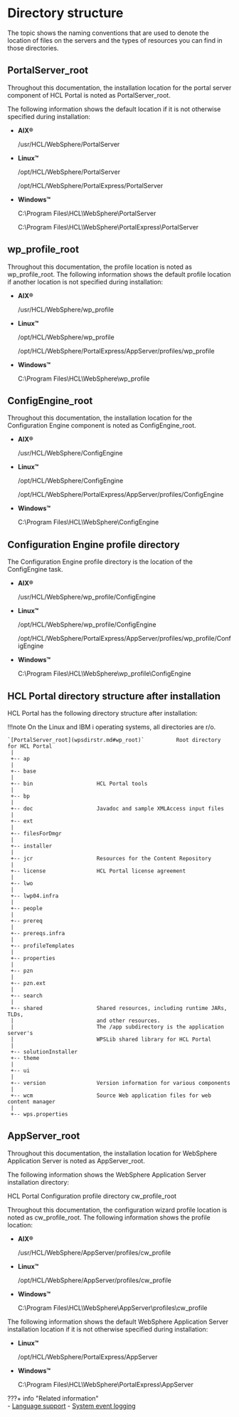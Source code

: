 # Directory structure

The topic shows the naming conventions that are used to denote the location of files on the servers and the types of resources you can find in those directories.

## PortalServer_root

Throughout this documentation, the installation location for the portal server component of HCL Portal is noted as PortalServer_root.

The following information shows the default location if it is not otherwise specified during installation:

-   **AIX®**

    /usr/HCL/WebSphere/PortalServer

-   **Linux™**

    /opt/HCL/WebSphere/PortalServer

    /opt/HCL/WebSphere/PortalExpress/PortalServer

-   **Windows™**

    C:\\Program Files\HCL\WebSphere\PortalServer
    
    C:\\Program Files\HCL\WebSphere\PortalExpress\PortalServer


## wp_profile_root

Throughout this documentation, the profile location is noted as wp_profile_root. The following information shows the default profile location if another location is not specified during installation:

-   **AIX®**

    /usr/HCL/WebSphere/wp_profile

-   **Linux™**

    /opt/HCL/WebSphere/wp_profile

    /opt/HCL/WebSphere/PortalExpress/AppServer/profiles/wp_profile

-   **Windows™**

    C:\\Program Files\HCL\WebSphere\wp_profile


## ConfigEngine_root

Throughout this documentation, the installation location for the Configuration Engine component is noted as ConfigEngine_root.

-   **AIX®**

    /usr/HCL/WebSphere/ConfigEngine

-   **Linux™**

    /opt/HCL/WebSphere/ConfigEngine

    /opt/HCL/WebSphere/PortalExpress/AppServer/profiles/ConfigEngine

-   **Windows™**

    C:\\Program Files\HCL\WebSphere\ConfigEngine


## Configuration Engine profile directory

The Configuration Engine profile directory is the location of the ConfigEngine task.

-   **AIX®**

    /usr/HCL/WebSphere/wp_profile/ConfigEngine

-   **Linux™**

    /opt/HCL/WebSphere/wp_profile/ConfigEngine

    /opt/HCL/WebSphere/PortalExpress/AppServer/profiles/wp_profile/ConfigEngine

-   **Windows™**

    C:\\Program Files\HCL\WebSphere\wp_profile\ConfigEngine


## HCL Portal directory structure after installation

HCL Portal has the following directory structure after installation:

!!!note
    On the Linux and IBM i operating systems, all directories are r/o.

```
`[PortalServer_root](wpsdirstr.md#wp_root)`          Root directory for HCL Portal
 |
 +-- ap
 |
 +-- base
 |
 +-- bin                    HCL Portal tools
 |
 +-- bp
 |
 +-- doc                    Javadoc and sample XMLAccess input files
 |
 +-- ext                    
 |
 +-- filesForDmgr            
 |
 +-- installer  
 |
 +-- jcr                    Resources for the Content Repository
 |
 +-- license                HCL Portal license agreement
 |
 +-- lwo   
 |
 +-- lwp04.infra         
 |
 +-- people                 
 |
 +-- prereq                 
 |
 +-- prereqs.infra          
 |
 +-- profileTemplates          
 |
 +-- properties             
 |
 +-- pzn                    
 |
 +-- pzn.ext                
 |
 +-- search                 
 |
 +-- shared                 Shared resources, including runtime JARs, TLDs, 
 |                          and other resources. 
 |                          The /app subdirectory is the application server's 
 |                          WPSLib shared library for HCL Portal
 |
 +-- solutionInstaller
 +-- theme 
 |
 +-- ui 
 |
 +-- version                Version information for various components
 |
 +-- wcm                    Source Web application files for web content manager
 |
 +-- wps.properties                    
```

## AppServer_root

Throughout this documentation, the installation location for WebSphere Application Server is noted as AppServer_root.

The following information shows the WebSphere Application Server installation directory:

HCL Portal Configuration profile directory cw_profile_root

Throughout this documentation, the configuration wizard profile location is noted as cw_profile_root. The following information shows the profile location:

-   **AIX®**

    /usr/HCL/WebSphere/AppServer/profiles/cw_profile

-   **Linux™**

    /opt/HCL/WebSphere/AppServer/profiles/cw_profile

-   **Windows™**

    C:\\Program Files\HCL\WebSphere\AppServer\profiles\cw_profile

The following information shows the default WebSphere Application Server installation location if it is not otherwise specified during installation:

-   **Linux™**

    /opt/HCL/WebSphere/PortalExpress/AppServer

-   **Windows™**

    C:\\Program Files\HCL\WebSphere\PortalExpress\AppServer



???+ info "Related information"  
    -   [Language support](../extend_dx/development_tools/portal_admin_tools/language_support/index.md)
    -   [System event logging](../deployment/manage/troubleshooting/logging_and_tracing/adsyslog.md)

